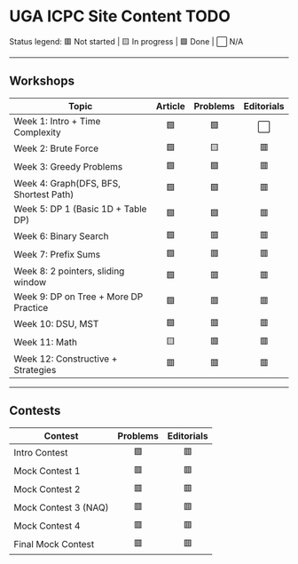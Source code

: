 # UGA ICPC Site Content TODO

Status legend: 🟥 Not started | 🟨 In progress | 🟩 Done | ⬜ N/A

---

## Workshops

| Topic                                 | Article  | Problems | Editorials |
|---------------------------------------|:-------: |:--------:|:----------:|
| Week 1: Intro + Time Complexity       | 🟩      | 🟩       | ⬜         |
| Week 2: Brute Force                   | 🟩      | 🟨       | 🟥         |
| Week 3: Greedy Problems               | 🟩      | 🟩       | 🟥         |
| Week 4: Graph(DFS, BFS, Shortest Path)| 🟩      | 🟩       | 🟥         |
| Week 5: DP 1 (Basic 1D + Table DP)    | 🟩      | 🟩       | 🟥         |
| Week 6: Binary Search                 | 🟩      | 🟥       | 🟥         |
| Week 7: Prefix Sums                   | 🟩      | 🟥       | 🟥         |
| Week 8: 2 pointers, sliding window    | 🟩      | 🟥       | 🟥         |
| Week 9: DP on Tree + More DP Practice | 🟩      | 🟥       | 🟥         |
| Week 10: DSU, MST                     | 🟩      | 🟥       | 🟥         |
| Week 11: Math                         | 🟨      | 🟥       | 🟥         |
| Week 12: Constructive + Strategies    | 🟥      | 🟥       | 🟥         |

---

## Contests

| Contest                        | Problems | Editorials |
|--------------------------------|:--------:|:----------:|
| Intro Contest                  | 🟩       | 🟥        |
| Mock Contest 1                 | 🟥       | 🟥        |
| Mock Contest 2                 | 🟥       | 🟥        |
| Mock Contest 3 (NAQ)           | 🟥       | 🟥        |
| Mock Contest 4                 | 🟥       | 🟥        |
| Final Mock Contest             | 🟥       | 🟥        |
